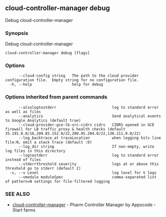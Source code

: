 ## cloud-controller-manager debug

Debug cloud-controller-manager

### Synopsis


Debug cloud-controller-manager

```
cloud-controller-manager debug [flags]
```

### Options

```
      --cloud-config string   The path to the cloud provider configuration file.  Empty string for no configuration file.
  -h, --help                  help for debug
```

### Options inherited from parent commands

```
      --alsologtostderr                         log to standard error as well as files
      --analytics                               Send analytical events to Google Analytics (default true)
      --cloud-provider-gce-lb-src-cidrs cidrs   CIDRS opened in GCE firewall for LB traffic proxy & health checks (default 35.191.0.0/16,209.85.152.0/22,209.85.204.0/22,130.211.0.0/22)
      --log_backtrace_at traceLocation          when logging hits line file:N, emit a stack trace (default :0)
      --log_dir string                          If non-empty, write log files in this directory
      --logtostderr                             log to standard error instead of files
      --stderrthreshold severity                logs at or above this threshold go to stderr (default 2)
  -v, --v Level                                 log level for V logs
      --vmodule moduleSpec                      comma-separated list of pattern=N settings for file-filtered logging
```

### SEE ALSO
* [cloud-controller-manager](cloud-controller-manager.md)	 - Pharm Controller Manager by Appscode - Start farms

